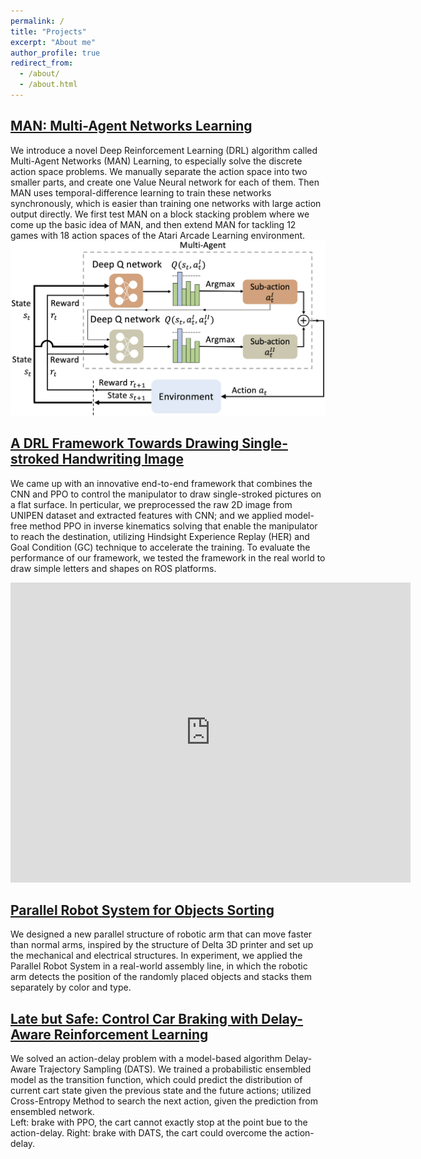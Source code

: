 ```yaml
---
permalink: /
title: "Projects"
excerpt: "About me"
author_profile: true
redirect_from: 
  - /about/
  - /about.html
---
```



[MAN: Multi-Agent Networks Learning](http://keqinw.github.io/MAN)
-----
We introduce a novel Deep Reinforcement Learning (DRL) algorithm called Multi-Agent Networks (MAN) Learning, to especially solve the discrete action space problems. We manually separate the action space into two smaller parts, and create one Value Neural network for each of them. Then MAN uses temporal-difference learning to train these networks synchronously, which is easier than training one networks with large action output directly. We first test MAN on a block stacking problem where we come up the basic idea of MAN, and then extend MAN for tackling 12 games with 18 action spaces of the Atari Arcade Learning environment.  
![](https://github.com/keqinw/keqinw.github.io/raw/master/images/pipeline.png "pipeline of MAN")  

[A DRL Framework Towards Drawing Single-stroked Handwriting Image](http://keqinw.github.io/draw)
-----
We came up with an innovative end-to-end framework that combines the CNN and PPO to control the manipulator to draw single-stroked pictures on a flat surface. In perticular, we preprocessed the raw 2D image from UNIPEN dataset and extracted features with CNN; and we applied model-free method PPO in inverse kinematics solving that enable the manipulator to reach the destination, utilizing Hindsight Experience Replay (HER) and Goal Condition (GC) technique to accelerate the training. To evaluate the performance of our framework, we tested the framework in the real world to draw simple letters and shapes on ROS platforms.  
<iframe
    width="640"
    height="480"
    src="https://www.youtube.com/embed/ylg1y9e7aGo"
    frameborder="0"
    allow="autoplay; encrypted-media"
    allowfullscreen
>
</iframe>

[Parallel Robot System for Objects Sorting](http://keqinw.github.io/parallel)
----
We designed a new parallel structure of robotic arm that can move faster than normal arms, inspired by the structure of Delta 3D printer and set up the mechanical and electrical structures. In experiment, we applied the Parallel Robot System in a real-world assembly line, in which the robotic arm detects the position of the randomly placed objects and stacks them separately by color and type.

[Late but Safe: Control Car Braking with Delay-Aware Reinforcement Learning](http://keqinw.github.io/late)
------
We solved an action-delay problem with a model-based algorithm Delay-Aware Trajectory Sampling (DATS). We trained a probabilistic ensembled model as the transition function, which could predict the distribution of current cart state given the previous state and the future actions; utilized Cross-Entropy Method to search the next action, given the prediction from ensembled network.  
Left: brake with PPO, the cart cannot exactly stop at the point bue to the action-delay. Right: brake with DATS, the cart could overcome the action-delay.  
<!-- ![](https://github.com/keqinw/keqinw.github.io/raw/master/images/brake_delay.gif | width=100) -->
<!-- <img src="https://github.com/keqinw/keqinw.github.io/raw/master/images/brake_delay.gif" width="100" height="100">
<img src="https://github.com/keqinw/keqinw.github.io/raw/master/images/brake-delay-MBRL-DATS.gif" width="100" height="100"> -->
 
